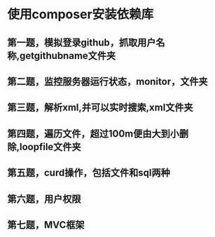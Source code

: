 # 使用composer安装依赖库
## 第一题，模拟登录github，抓取用户名称,getgithubname文件夹
## 第二题，监控服务器运行状态，monitor，文件夹
## 第三题，解析xml,并可以实时搜索,xml文件夹
## 第四题，遍历文件，超过100m便由大到小删除,loopfile文件夹
## 第五题，curd操作，包括文件和sql两种
## 第六题，用户权限
## 第七题，MVC框架
